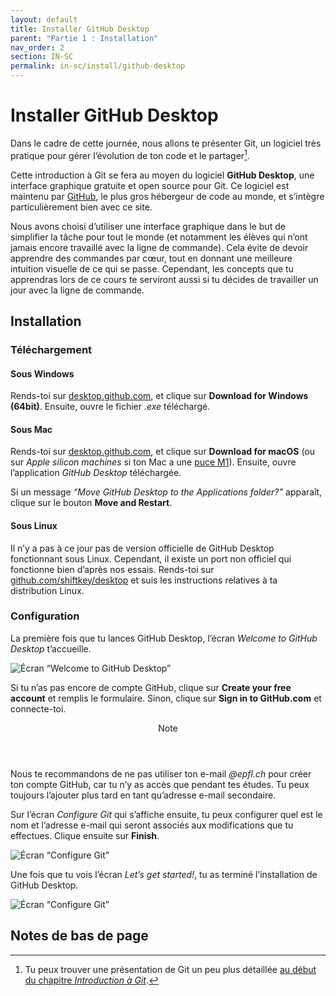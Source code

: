 ```yaml
---
layout: default
title: Installer GitHub Desktop
parent: "Partie 1 : Installation"
nav_order: 2
section: IN-SC
permalink: in-sc/install/github-desktop
---
```


# Installer GitHub Desktop
Dans le cadre de cette journée, nous allons te présenter Git, un logiciel très pratique pour gérer l’évolution de ton code et le partager[^1].

[^1]: Tu peux trouver une présentation de Git un peu plus détaillée [au début du chapitre *Introduction à Git*](../git-intro/).

Cette introduction à Git se fera au moyen du logiciel **GitHub Desktop**, une interface graphique gratuite et open source pour Git. Ce logiciel est maintenu par <a href="https://github.com" target="_blank">GitHub</a>, le plus gros hébergeur de code au monde, et s’intègre particulièrement bien avec ce site.

Nous avons choisi d’utiliser une interface graphique dans le but de simplifier la tâche pour tout le monde (et notamment les élèves qui n’ont jamais encore travaillé avec la ligne de commande). Cela évite de devoir apprendre des commandes par cœur, tout en donnant une meilleure intuition visuelle de ce qui se passe. Cependant, les concepts que tu apprendras lors de ce cours te serviront aussi si tu décides de travailler un jour avec la ligne de commande.

## Installation

### Téléchargement

#### Sous Windows
Rends-toi sur <a href="https://desktop.github.com" target="_blank">desktop.github.com</a>, et clique sur **Download for Windows (64bit)**. Ensuite, ouvre le fichier *.exe* téléchargé.

#### Sous Mac
Rends-toi sur <a href="https://desktop.github.com" target="_blank">desktop.github.com</a>, et clique sur **Download for macOS** (ou sur *Apple silicon machines* si ton Mac a une [puce M1](https://support.apple.com/en-us/HT211814)). Ensuite, ouvre l’application *GitHub Desktop* téléchargée.

Si un message *“Move GitHub Desktop to the Applications folder?”* apparaît, clique sur le bouton **Move and Restart**.

#### Sous Linux
Il n’y a pas à ce jour pas de version officielle de GitHub Desktop fonctionnant sous Linux. Cependant, il existe un port non officiel qui fonctionne bien d’après nos essais. Rends-toi sur <a href="https://github.com/shiftkey/desktop" target="_blank">github.com/shiftkey/desktop</a> et suis les instructions relatives à ta distribution Linux.

### Configuration
La première fois que tu lances GitHub Desktop, l’écran *Welcome to GitHub Desktop* t’accueille.

![Écran “Welcome to GitHub Desktop”](/assets/ghd-welcome.png)

Si tu n’as pas encore de compte GitHub, clique sur **Create your free account** et remplis le formulaire. Sinon, clique sur **Sign in to GitHub.com** et connecte-toi.

<div class="note">
  <header>Note</header>
  <p>Nous te recommandons de ne pas utiliser ton e-mail <em>@epfl.ch</em> pour créer ton compte GitHub, car tu n’y as accès que pendant tes études. Tu peux toujours l’ajouter plus tard en tant qu’adresse e-mail secondaire.</p>
</div>

Sur l’écran *Configure Git* qui s’affiche ensuite, tu peux configurer quel est le nom et l’adresse e-mail qui seront associés aux modifications que tu effectues. Clique ensuite sur **Finish**.

![Écran “Configure Git”](/assets/ghd-configure.png)

Une fois que tu vois l’écran *Let’s get started!*, tu as terminé l’installation de GitHub Desktop.

![Écran “Configure Git”](/assets/ghd-start.png)

## Notes de bas de page
